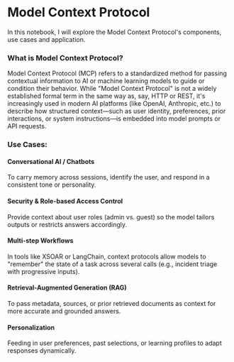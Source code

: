 # Model Context Protocol

In this notebook, I will explore the Model Context Protocol's components, use cases and application.

### What is Model Context Protocol?

Model Context Protocol (MCP) refers to a standardized method for passing contextual information to AI or machine learning models to guide or condition their behavior. While "Model Context Protocol" is not a widely established formal term in the same way as, say, HTTP or REST, it's increasingly used in modern AI platforms (like OpenAI, Anthropic, etc.) to describe how structured context—such as user identity, preferences, prior interactions, or system instructions—is embedded into model prompts or API requests.

### Use Cases:

#### Conversational AI / Chatbots
To carry memory across sessions, identify the user, and respond in a consistent tone or personality.

#### Security & Role-based Access Control
Provide context about user roles (admin vs. guest) so the model tailors outputs or restricts answers accordingly.

#### Multi-step Workflows
In tools like XSOAR or LangChain, context protocols allow models to "remember" the state of a task across several calls (e.g., incident triage with progressive inputs).

#### Retrieval-Augmented Generation (RAG)
To pass metadata, sources, or prior retrieved documents as context for more accurate and grounded answers.

#### Personalization
Feeding in user preferences, past selections, or learning profiles to adapt responses dynamically.